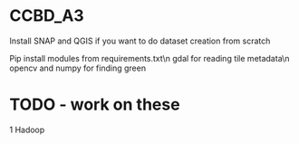 # CCBD_A3
Install SNAP and QGIS if you want to do dataset creation from scratch

Pip install modules from requirements.txt\n
gdal for reading tile metadata\n
opencv and numpy for finding green

# TODO - work on these
1 Hadoop


